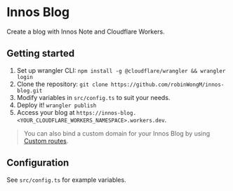 # Innos Blog

Create a blog with Innos Note and Cloudflare Workers.

## Getting started

1. Set up wrangler CLI: `npm install -g @cloudflare/wrangler && wrangler login`
2. Clone the repository: `git clone https://github.com/robinWongM/innos-blog.git`
3. Modify variables in `src/config.ts` to suit your needs.
4. Deploy it! `wrangler publish`
5. Access your blog at `https://innos-blog.<YOUR_CLOUDFLARE_WORKERS_NAMESPACE>.workers.dev`.

> You can also bind a custom domain for your Innos Blog by using [Custom routes](https://developers.cloudflare.com/workers/platform/routes).

## Configuration

See `src/config.ts` for example variables.
